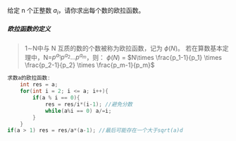 给定 n 个正整数 $a_i$，请你求出每个数的欧拉函数。

##### 欧拉函数的定义

> 1∼N中与 N 互质的数的个数被称为欧拉函数，记为 $ϕ(N)$。
> 若在算数基本定理中，N=$p^{a_1}p^{a_2}…p^{a_m}$，则：
> $ϕ(N)$ = $N\times \frac{p_1-1}{p_1} \times \frac{p_2-1}{p_2} \times \frac{p_m-1}{p_m}$

```c++
求数a的欧拉函数:
	int res = a;
	for(int i = 2; i <= a; i++){
        if(a % i == 0){
            res = res/i*(i-1); //避免分数
            while(a%i == 0) a/=i;
        }
    }
if(a > 1) res = res/a*(a-1); //最后可能存在一个大于sqrt(a)d
```

